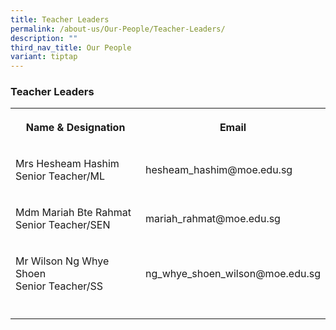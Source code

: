 ```yaml
---
title: Teacher Leaders
permalink: /about-us/Our-People/Teacher-Leaders/
description: ""
third_nav_title: Our People
variant: tiptap
---
```

<h3><strong>Teacher Leaders</strong></h3>
<table style="minWidth: 50px">
<colgroup>
<col>
<col>
</colgroup>
<tbody>
<tr>
<th rowspan="1" colspan="1">
<p>Name &amp; Designation</p>
</th>
<th rowspan="1" colspan="1">
<p>Email</p>
</th>
</tr>
<tr>
<td rowspan="1" colspan="1">
<p>Mrs Hesheam Hashim
<br>Senior Teacher/ML</p>
</td>
<td rowspan="1" colspan="1">
<p>hesheam_hashim@moe.edu.sg</p>
</td>
</tr>
<tr>
<td rowspan="1" colspan="1">
<p>Mdm Mariah Bte Rahmat
<br>Senior Teacher/SEN</p>
</td>
<td rowspan="1" colspan="1">
<p>mariah_rahmat@moe.edu.sg</p>
</td>
</tr>
<tr>
<td rowspan="1" colspan="1">
<p>Mr Wilson Ng Whye Shoen
<br>Senior Teacher/SS</p>
</td>
<td rowspan="1" colspan="1">
<p>ng_whye_shoen_wilson@moe.edu.sg</p>
</td>
</tr>
<tr>
<td rowspan="1" colspan="1">
<p></p>
</td>
<td rowspan="1" colspan="1">
<p></p>
</td>
</tr>
</tbody>
</table>
<p></p>
<p></p>